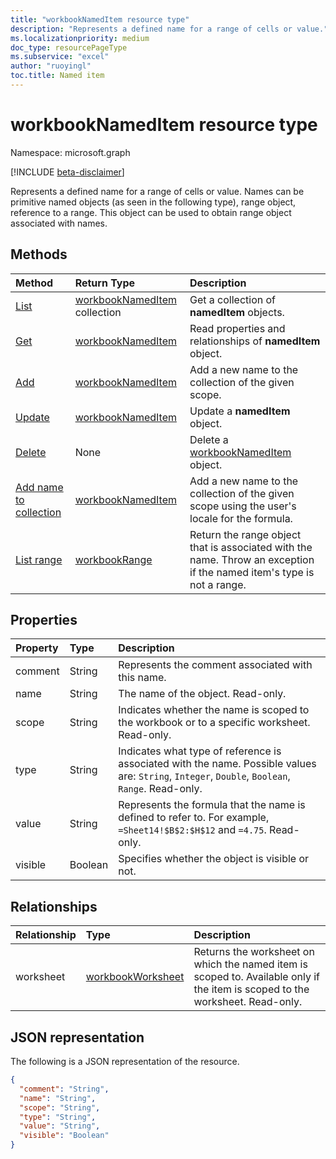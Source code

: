 ```yaml
---
title: "workbookNamedItem resource type"
description: "Represents a defined name for a range of cells or value."
ms.localizationpriority: medium
doc_type: resourcePageType
ms.subservice: "excel"
author: "ruoyingl"
toc.title: Named item
---
```


# workbookNamedItem resource type

Namespace: microsoft.graph

[!INCLUDE [beta-disclaimer](../../includes/beta-disclaimer.md)]

Represents a defined name for a range of cells or value. Names can be primitive named objects (as seen in the following type), range object, reference to a range. This object can be used to obtain range object associated with names.


## Methods

| Method		   | Return Type	|Description|
|:---------------|:--------|:----------|
|[List](../api/nameditem-list.md) | [workbookNamedItem](workbooknameditem.md) collection |Get a collection of **namedItem** objects. |
|[Get](../api/nameditem-get.md) | [workbookNamedItem](workbooknameditem.md) |Read properties and relationships of **namedItem** object.|
|[Add](../api/nameditem-add.md)|[workbookNamedItem](workbooknameditem.md)|Add a new name to the collection of the given scope.|
|[Update](../api/nameditem-update.md) | [workbookNamedItem](workbooknameditem.md)	|Update a **namedItem** object. |
| [Delete](../api/nameditem-delete.md) | None | Delete a [workbookNamedItem](workbooknameditem.md) object. |
|[Add name to collection](../api/nameditem-addformulalocal.md)|[workbookNamedItem](workbooknameditem.md)|Add a new name to the collection of the given scope using the user's locale for the formula.|
|[List range](../api/nameditem-range.md)|[workbookRange](workbookrange.md)|Return the range object that is associated with the name. Throw an exception if the named item's type is not a range.|

## Properties
| Property	   | Type	|Description|
|:---------------|:--------|:----------|
|comment|String|Represents the comment associated with this name.|
|name|String|The name of the object. Read-only.|
|scope|String|Indicates whether the name is scoped to the workbook or to a specific worksheet. Read-only.|
|type|String|Indicates what type of reference is associated with the name. Possible values are: `String`, `Integer`, `Double`, `Boolean`, `Range`. Read-only.|
|value|String|Represents the formula that the name is defined to refer to. For example, `=Sheet14!$B$2:$H$12` and `=4.75`. Read-only.|
|visible|Boolean|Specifies whether the object is visible or not.|

## Relationships
| Relationship	   | Type	|Description|
|:---------------|:--------|:----------|
|worksheet|[workbookWorksheet](workbookworksheet.md)|Returns the worksheet on which the named item is scoped to. Available only if the item is scoped to the worksheet. Read-only.|

## JSON representation

The following is a JSON representation of the resource.

<!-- {
  "blockType": "resource",
  "optionalProperties": [

  ],
  "keyProperty": "id",
  "baseType":"microsoft.graph.entity",
  "@odata.type": "microsoft.graph.workbookNamedItem"
}-->

```json
{
  "comment": "String",
  "name": "String",
  "scope": "String",
  "type": "String",
  "value": "String",
  "visible": "Boolean"
}
```

<!-- uuid: 8fcb5dbc-d5aa-4681-8e31-b001d5168d79
2015-10-25 14:57:30 UTC -->
<!--
{
  "type": "#page.annotation",
  "description": "NamedItem resource",
  "keywords": "",
  "section": "documentation",
  "tocPath": "",
  "suppressions": []
}
-->
